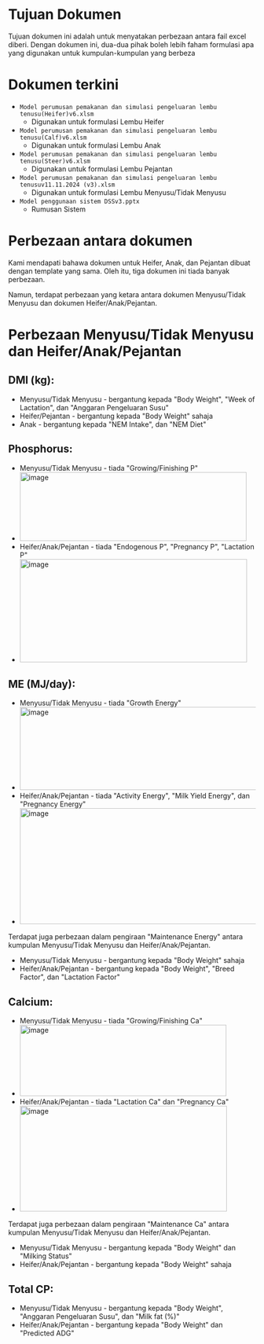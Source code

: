 # Tujuan Dokumen
Tujuan dokumen ini adalah untuk menyatakan perbezaan antara fail excel diberi. 
Dengan dokumen ini, dua-dua pihak boleh lebih faham formulasi apa yang digunakan untuk kumpulan-kumpulan yang berbeza

# Dokumen terkini
- `Model perumusan pemakanan dan simulasi pengeluaran lembu tenusu(Heifer)v6.xlsm`
    - Digunakan untuk formulasi Lembu Heifer
- `Model perumusan pemakanan dan simulasi pengeluaran lembu tenusu(Calf)v6.xlsm`
    - Digunakan untuk formulasi Lembu Anak
- `Model perumusan pemakanan dan simulasi pengeluaran lembu tenusu(Steer)v6.xlsm`
    - Digunakan untuk formulasi Lembu Pejantan
- `Model perumusan pemakanan dan simulasi pengeluaran lembu tenusuv11.11.2024 (v3).xlsm`
    - Digunakan untuk formulasi Lembu Menyusu/Tidak Menyusu
- `Model penggunaan sistem DSSv3.pptx`
    - Rumusan Sistem
 
# Perbezaan antara dokumen
Kami mendapati bahawa dokumen untuk Heifer, Anak, dan Pejantan dibuat dengan template yang sama. Oleh itu, tiga dokumen ini tiada banyak perbezaan.

Namun, terdapat perbezaan yang ketara antara dokumen Menyusu/Tidak Menyusu dan dokumen Heifer/Anak/Pejantan.

# Perbezaan Menyusu/Tidak Menyusu dan Heifer/Anak/Pejantan

## DMI (kg):
- Menyusu/Tidak Menyusu - bergantung kepada "Body Weight", "Week of Lactation", dan "Anggaran Pengeluaran Susu"
- Heifer/Pejantan - bergantung kepada "Body Weight" sahaja
- Anak - bergantung kepada "NEM Intake", dan "NEM Diet"

## Phosphorus:
- Menyusu/Tidak Menyusu - tiada "Growing/Finishing P"
- <img width="461" height="140" alt="image" src="https://github.com/user-attachments/assets/9895629b-a45d-47c4-871a-87eb7d424c1b" />
- Heifer/Anak/Pejantan - tiada "Endogenous P", "Pregnancy P", "Lactation P"
- <img width="462" height="210" alt="image" src="https://github.com/user-attachments/assets/76081d89-9ec5-4a8f-8a0b-7d76bbe92ce2" />

## ME (MJ/day):
- Menyusu/Tidak Menyusu - tiada "Growth Energy"
- <img width="650" height="169" alt="image" src="https://github.com/user-attachments/assets/326fdfac-f209-4b93-a0d0-e76b1a319eec" />
- Heifer/Anak/Pejantan - tiada "Activity Energy", "Milk Yield Energy", dan "Pregnancy Energy"
- <img width="646" height="236" alt="image" src="https://github.com/user-attachments/assets/09114746-c6d9-45dc-93a3-1f522d4c1c6f" />

Terdapat juga perbezaan dalam pengiraan "Maintenance Energy" antara kumpulan Menyusu/Tidak Menyusu dan Heifer/Anak/Pejantan.
- Menyusu/Tidak Menyusu - bergantung kepada "Body Weight" sahaja
- Heifer/Anak/Pejantan - bergantung kepada "Body Weight", "Breed Factor", dan "Lactation Factor"

## Calcium:
- Menyusu/Tidak Menyusu - tiada "Growing/Finishing Ca"
- <img width="420" height="145" alt="image" src="https://github.com/user-attachments/assets/ed1001f0-350e-4ac2-9f30-a797fd0dbe46" />
- Heifer/Anak/Pejantan - tiada "Lactation Ca" dan "Pregnancy Ca"
- <img width="421" height="215" alt="image" src="https://github.com/user-attachments/assets/d03981b1-29ab-4e4c-b5e6-87f7761daa38" />

Terdapat juga perbezaan dalam pengiraan "Maintenance Ca" antara kumpulan Menyusu/Tidak Menyusu dan Heifer/Anak/Pejantan.
- Menyusu/Tidak Menyusu - bergantung kepada "Body Weight" dan "Milking Status"
- Heifer/Anak/Pejantan - bergantung kepada "Body Weight" sahaja

## Total CP:
- Menyusu/Tidak Menyusu - bergantung kepada "Body Weight", "Anggaran Pengeluaran Susu", dan "Milk fat (%)"
- Heifer/Anak/Pejantan - bergantung kepada "Body Weight" dan "Predicted ADG"



